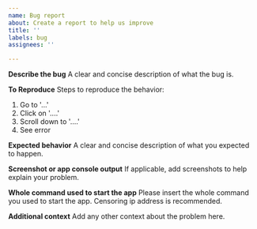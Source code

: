 ```yaml
---
name: Bug report
about: Create a report to help us improve
title: ''
labels: bug
assignees: ''

---
```


**Describe the bug**
A clear and concise description of what the bug is.

**To Reproduce**
Steps to reproduce the behavior:
1. Go to '...'
2. Click on '....'
3. Scroll down to '....'
4. See error

**Expected behavior**
A clear and concise description of what you expected to happen.

**Screenshot or app console output**
If applicable, add screenshots to help explain your problem.

**Whole command used to start the app**
Please insert the whole command you used to start the app.
Censoring ip address is recommended.

**Additional context**
Add any other context about the problem here.

